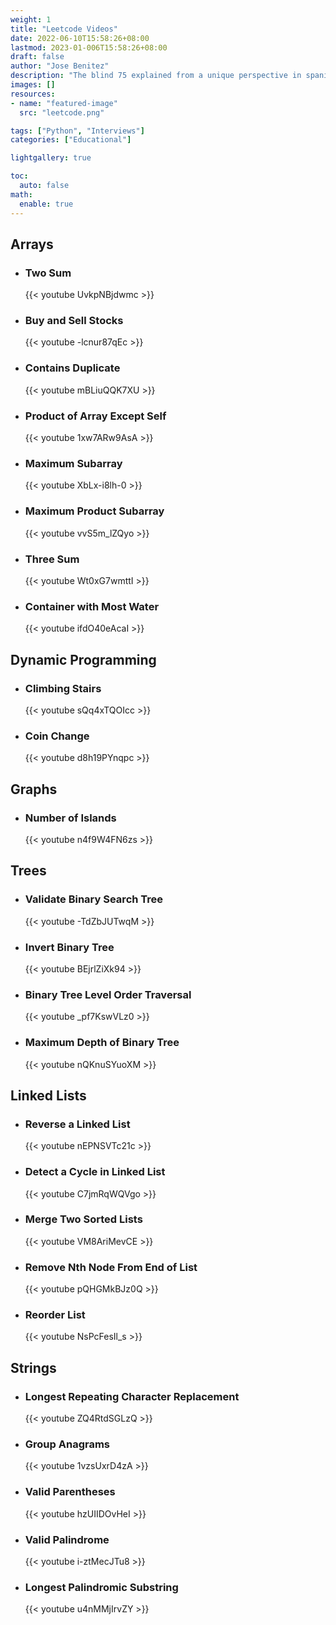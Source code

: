 ```yaml
---
weight: 1
title: "Leetcode Videos"
date: 2022-06-10T15:58:26+08:00
lastmod: 2023-01-006T15:58:26+08:00
draft: false
author: "Jose Benitez"
description: "The blind 75 explained from a unique perspective in spanish."
images: []
resources:
- name: "featured-image"
  src: "leetcode.png"

tags: ["Python", "Interviews"]
categories: ["Educational"]

lightgallery: true

toc:
  auto: false
math:
  enable: true
---
```


## Arrays
 - ### Two Sum
    {{< youtube UvkpNBjdwmc >}}
 - ### Buy and Sell Stocks
    {{< youtube -lcnur87qEc >}}
 - ### Contains Duplicate
    {{< youtube mBLiuQQK7XU >}}
  - ### Product of Array Except Self
    {{< youtube 1xw7ARw9AsA >}}
  - ### Maximum Subarray
    {{< youtube XbLx-i8lh-0 >}}
  - ### Maximum Product Subarray
    {{< youtube vvS5m_lZQyo >}}
  - ### Three Sum
    {{< youtube Wt0xG7wmttI >}}
  - ### Container with Most Water
    {{< youtube ifdO40eAcaI >}}


## Dynamic Programming
  - ### Climbing Stairs
    {{< youtube sQq4xTQOIcc >}}
  - ### Coin Change
    {{< youtube d8h19PYnqpc >}}

## Graphs
  - ### Number of Islands
    {{< youtube n4f9W4FN6zs >}}

## Trees
  - ### Validate Binary Search Tree
    {{< youtube -TdZbJUTwqM >}}
  - ### Invert Binary Tree
    {{< youtube BEjrlZiXk94 >}}
  - ### Binary Tree Level Order Traversal
    {{< youtube _pf7KswVLz0 >}}
  - ### Maximum Depth of Binary Tree
    {{< youtube nQKnuSYuoXM >}}




## Linked Lists
  - ### Reverse a Linked List
    {{< youtube nEPNSVTc21c >}}
  - ### Detect a Cycle in Linked List
    {{< youtube C7jmRqWQVgo >}}
  - ### Merge Two Sorted Lists
    {{< youtube VM8AriMevCE >}}
  - ### Remove Nth Node From End of List
    {{< youtube pQHGMkBJz0Q >}}
  - ### Reorder List
    {{< youtube NsPcFesIl_s >}}

    
## Strings
  - ### Longest Repeating Character Replacement
    {{< youtube ZQ4RtdSGLzQ >}}
  - ### Group Anagrams
    {{< youtube 1vzsUxrD4zA >}}
  - ### Valid Parentheses
    {{< youtube hzUIIDOvHeI >}}
  - ### Valid Palindrome
    {{< youtube i-ztMecJTu8 >}}
  - ### Longest Palindromic Substring
    {{< youtube u4nMMjIrvZY >}}





